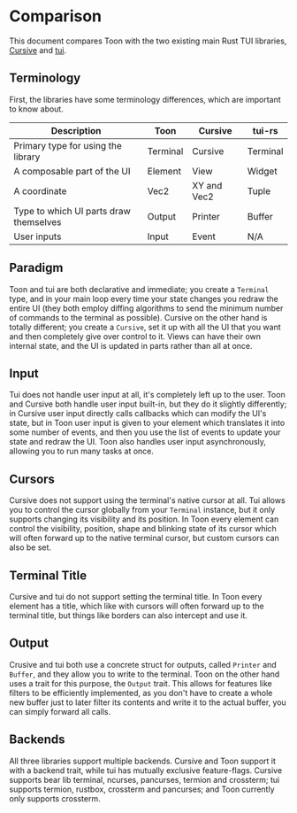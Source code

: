 # Comparison

This document compares Toon with the two existing main Rust TUI libraries,
[Cursive](https://github.com/gyscos/cursive) and [tui](https://github.com/fdehau/tui-rs).

## Terminology

First, the libraries have some terminology differences, which are important to know about.

| Description | Toon | Cursive | tui-rs |
| --- | --- | --- | --- |
| Primary type for using the library | Terminal | Cursive | Terminal |
| A composable part of the UI | Element | View | Widget |
| A coordinate | Vec2 | XY and Vec2 | Tuple |
| Type to which UI parts draw themselves | Output | Printer | Buffer |
| User inputs | Input | Event | N/A |

## Paradigm

Toon and tui are both declarative and immediate; you create a `Terminal` type, and in your main loop
every time your state changes you redraw the entire UI (they both employ diffing algorithms to send
the minimum number of commands to the terminal as possible). Cursive on the other hand is totally
different; you create a `Cursive`, set it up with all the UI that you want and then completely give
over control to it. Views can have their own internal state, and the UI is updated in parts rather
than all at once.

## Input

Tui does not handle user input at all, it's completely left up to the user. Toon and Cursive both
handle user input built-in, but they do it slightly differently; in Cursive user input directly
calls callbacks which can modify the UI's state, but in Toon user input is given to your element
which translates it into some number of events, and then you use the list of events to update your
state and redraw the UI. Toon also handles user input asynchronously, allowing you to run many
tasks at once.

## Cursors

Cursive does not support using the terminal's native cursor at all. Tui allows you to control the
cursor globally from your `Terminal` instance, but it only supports changing its visibility and its
position. In Toon every element can control the visibility, position, shape and blinking state of
its cursor which will often forward up to the native terminal cursor, but custom cursors can also be
set.

## Terminal Title

Cursive and tui do not support setting the terminal title. In Toon every element has a title, which
like with cursors will often forward up to the terminal title, but things like borders can also
intercept and use it.

## Output

Crusive and tui both use a concrete struct for outputs, called `Printer` and `Buffer`, and they
allow you to write to the terminal. Toon on the other hand uses a trait for this purpose, the
`Output` trait. This allows for features like filters to be efficiently implemented, as you don't
have to create a whole new buffer just to later filter its contents and write it to the actual
buffer, you can simply forward all calls.

## Backends

All three libraries support multiple backends. Cursive and Toon support it with a backend trait,
while tui has mutually exclusive feature-flags. Cursive supports bear lib terminal, ncurses,
pancurses, termion and crossterm; tui supports termion, rustbox, crossterm and pancurses; and Toon
currently only supports crossterm.
